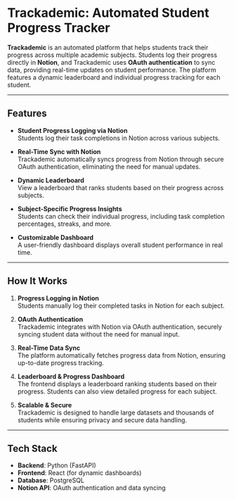 # Trackademic: Automated Student Progress Tracker

**Trackademic** is an automated platform that helps students track their progress across multiple academic subjects. Students log their progress directly in **Notion**, and Trackademic uses **OAuth authentication** to sync data, providing real-time updates on student performance. The platform features a dynamic leaderboard and individual progress tracking for each student.

---

## Features

- **Student Progress Logging via Notion**  
  Students log their task completions in Notion across various subjects.

- **Real-Time Sync with Notion**  
  Trackademic automatically syncs progress from Notion through secure OAuth authentication, eliminating the need for manual updates.

- **Dynamic Leaderboard**  
  View a leaderboard that ranks students based on their progress across subjects.

- **Subject-Specific Progress Insights**  
  Students can check their individual progress, including task completion percentages, streaks, and more.

- **Customizable Dashboard**  
  A user-friendly dashboard displays overall student performance in real time.

---

## How It Works

1. **Progress Logging in Notion**  
   Students manually log their completed tasks in Notion for each subject.
   
2. **OAuth Authentication**  
   Trackademic integrates with Notion via OAuth authentication, securely syncing student data without the need for manual input.
   
3. **Real-Time Data Sync**  
   The platform automatically fetches progress data from Notion, ensuring up-to-date progress tracking.

4. **Leaderboard & Progress Dashboard**  
   The frontend displays a leaderboard ranking students based on their progress. Students can also view detailed progress for each subject.

5. **Scalable & Secure**  
   Trackademic is designed to handle large datasets and thousands of students while ensuring privacy and secure data handling.

---

## Tech Stack

- **Backend**: Python (FastAPI) 
- **Frontend**: React (for dynamic dashboards)
- **Database**: PostgreSQL
- **Notion API**: OAuth authentication and data syncing

